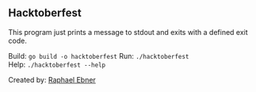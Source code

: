 ## Hacktoberfest

This program just prints a message to stdout and exits with a defined exit code.  

Build: ```go build -o hacktoberfest```
Run: ```./hacktoberfest```  
Help: ```./hacktoberfest --help```  


Created by: [Raphael Ebner](https://github.com/rafi0101)
